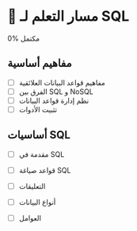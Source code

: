 <!-- # 🗺️ مسار تعلم SQL من البداية إلى الاحتراف -->

# 🧠 مسار التعلم لـ SQL

<div class="progress-bar" id="progress-bar">
  <div class="progress" id="progress" style="width: 0%"></div>
</div>
<p id="progress-text">0% مكتمل</p>

## مفاهيم أساسية
- [ ] مفاهيم قواعد البيانات العلائقية <span class="check" data-article="concepts/concepts"></span>
- [ ] الفرق بين SQL و NoSQL <span class="check" data-article="concepts/sql-noSql"></span>
- [ ] نظم إدارة قواعد البيانات <span class="check" data-article="dbms"></span>
- [ ] تثبيت الأدوات <span class="check" data-article="install-tools"></span>

## أساسيات SQL
- [ ] مقدمة في SQL <span class="check" data-article="sql-intro"></span>
- [ ] قواعد صياغة SQL <span class="check" data-article="sql-syntax"></span>
- [ ] التعليقات <span class="check" data-article="comments"></span>
- [ ] أنواع البيانات <span class="check" data-article="data-types"></span>
- [ ] العوامل <span class="check" data-article="operators"></span>

